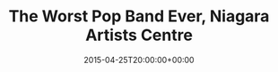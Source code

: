 ---
templateKey: event
guid: 0898e1d5-6eab-11ea-99c5-002590d1d1b0
date: 2015-04-25T20:00:00+00:00
eventTime: '8pm'
title: The Worst Pop Band Ever, Niagara Artists Centre
artist: The Worst Pop Band Ever
city: St. Catharines
venue: Niagara Artists Centre
group: The Worst Pop Band Ever
guests: In the Soil Festival
url: http://www.inthesoil.on.ca/
---